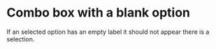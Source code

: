# Combo box with a blank option

If an selected option has an empty label it should not appear there is a selection.
